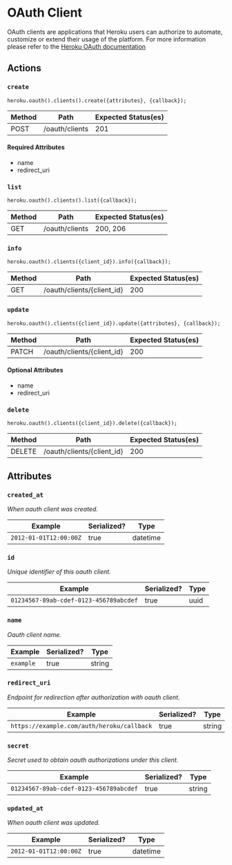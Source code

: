 # OAuth Client

OAuth clients are applications that Heroku users can authorize to automate, customize or extend their usage of the platform. For more information please refer to the [Heroku OAuth documentation](https://devcenter.heroku.com/articles/oauth)

## Actions

### `create`

`heroku.oauth().clients().create({attributes}, {callback});`

Method | Path | Expected Status(es)
--- | --- | ---
POST | /oauth/clients | 201


#### Required Attributes

- name
- redirect_uri

### `list`

`heroku.oauth().clients().list({callback});`

Method | Path | Expected Status(es)
--- | --- | ---
GET | /oauth/clients | 200, 206

### `info`

`heroku.oauth().clients({client_id}).info({callback});`

Method | Path | Expected Status(es)
--- | --- | ---
GET | /oauth/clients/{client_id} | 200

### `update`

`heroku.oauth().clients({client_id}).update({attributes}, {callback});`

Method | Path | Expected Status(es)
--- | --- | ---
PATCH | /oauth/clients/{client_id} | 200

#### Optional Attributes

- name
- redirect_uri


### `delete`

`heroku.oauth().clients({client_id}).delete({callback});`

Method | Path | Expected Status(es)
--- | --- | ---
DELETE | /oauth/clients/{client_id} | 200

## Attributes

### `created_at`

*When oauth client was created.*

Example | Serialized? | Type
--- | --- | ---
`2012-01-01T12:00:00Z` | true | datetime

### `id`

*Unique identifier of this oauth client.*

Example | Serialized? | Type
--- | --- | ---
`01234567-89ab-cdef-0123-456789abcdef` | true | uuid

### `name`

*Oauth client name.*

Example | Serialized? | Type
--- | --- | ---
`example` | true | string

### `redirect_uri`

*Endpoint for redirection after authorization with oauth client.*

Example | Serialized? | Type
--- | --- | ---
`https://example.com/auth/heroku/callback` | true | string

### `secret`

*Secret used to obtain oauth authorizations under this client.*

Example | Serialized? | Type
--- | --- | ---
`01234567-89ab-cdef-0123-456789abcdef` | true | string

### `updated_at`

*When oauth client was updated.*

Example | Serialized? | Type
--- | --- | ---
`2012-01-01T12:00:00Z` | true | datetime

